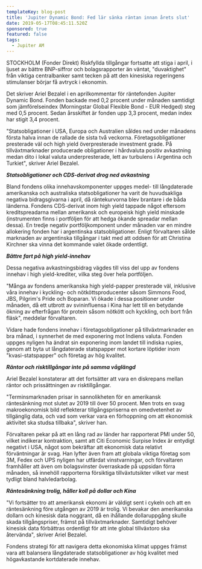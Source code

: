 ```yaml
---
templateKey: blog-post
title: 'Jupiter Dynamic Bond: Fed lär sänka räntan innan årets slut'
date: 2019-05-17T08:45:11.520Z
sponsored: true
featured: false
tags:
  - Jupiter AM
---
```

STOCKHOLM (Fonder Direkt) Riskfyllda tillgångar fortsatte att stiga i april, i ljuset av bättre BNP-siffror och bolagsrapporter än väntat, "duvaktighet" från viktiga centralbanker samt tecken på att den kinesiska regeringens stimulanser börjar få avtryck i ekonomin.



Det skriver Ariel Bezalel i en aprilkommentar för räntefonden Jupiter Dynamic Bond. Fonden backade med 0,2 procent under månaden samtidigt som jämförelseindex (Morningstar Global Flexible Bond - EUR Hedged) steg med 0,5 procent. Sedan årsskiftet är fonden upp 3,3 procent, medan index har stigit 3,4 procent.



"Statsobligationer i USA, Europa och Australien såldes ned under månadens första halva innan de rallade de sista två veckorna. Företagsobligationer presterade väl och high yield överpresterade investment grade. På tillväxtmarknader producerade obligationer i hårdvaluta positiv avkastning medan dito i lokal valuta underpresterade, lett av turbulens i Argentina och Turkiet", skriver Ariel Bezalel.



_**Statsobligationer och CDS-derivat drog ned avkastning**_



Bland fondens olika innehavskomponenter uppges medel- till långdaterade amerikanska och australiska statsobligationer ha varit de huvudsakliga negativa bidragsgivarna i april, då räntekurvorna blev brantare i de båda länderna. Fondens CDS-derivat inom high yield tappade något eftersom kreditspreadarna mellan amerikansk och europeisk high yield minskade (instrumenten finns i portföljen för att hedga ökande spreadar mellan dessa). En tredje negativ portföljkomponent under månaden var en mindre allokering fonden har i argentinska statsobligationer. Enligt förvaltaren sålde marknaden av argentinska tillgångar i takt med att oddsen för att Christina Kirchner ska vinna det kommande valet ökade ordentligt.



**_Bättre fart på high yield-innehav_**



Dessa negativa avkastningsbidrag vägdes till viss del upp av fondens innehav i high yield-krediter, vilka steg över hela portföljen.



"Många av fondens amerikanska high yield-papper presterade väl, inklusive våra innehav i kyckling- och nötköttsproducenter såsom Simmons Food, JBS, Pilgrim's Pride och Boparan. Vi ökade i dessa positioner under månaden, då ett utbrott av svininfluensa i Kina har lett till en betydande ökning av efterfrågan för protein såsom nötkött och kyckling, och bort från fläsk", meddelar förvaltaren.



Vidare hade fondens innehav i företagsobligationer på tillväxtmarknader en bra månad, i synnerhet de med exponering mot Indiens valuta. Fonden uppges nyligen ha ändrat sin exponering inom landet till indiska rupies, genom att byta ut långdaterade statspapper mot kortare löptider inom "kvasi-statspapper" och företag av hög kvalitet.



**_Räntor och risktillgångar inte på samma våglängd_**



Ariel Bezalel konstaterar att det fortsätter att vara en diskrepans mellan räntor och prissättningen av risktillgångar.



"Terminsmarknaden prisar in sannolikheten för en amerikansk räntesänkning mot slutet av 2019 till över 50 procent. Men trots en svag makroekonomisk bild reflekterar tillgångspriserna en omedvetenhet av tillgänglig data, och vad som verkar vara en förhoppning om att ekonomisk aktivitet ska studsa tillbaka", skriver han.



Förvaltaren pekar på att en lång rad av länder har rapporterat PMI under 50, vilket indikerar kontraktion, samt att Citi Economic Surpise Index är entydigt negativt i USA, något som bekräftar att ekonomisk data relativt förväntningar är svag. Han lyfter även fram att globala viktiga företag som 3M, Fedex och UPS nyligen har utfärdat vinstvarningar, och förvaltaren framhåller att även om bolagsvinster överraskade på uppsidan förra månaden, så innehöll rapporterna försiktiga tillväxtutsikter vilket var mest tydligt bland halvledarbolag.



**_Räntesänkning trolig, håller koll på dollar och Kina_**



"Vi fortsätter tro att amerikansk ekonomi är väldigt sent i cykeln och att en räntesänkning före utgången av 2019 är trolig. Vi bevakar den amerikanska dollarn och kinesisk data noggrant, då en ihållande dollaruppgång skulle skada tillgångspriser, främst på tillväxtmarknader. Samtidigt behöver kinesisk data förbättras ordentligt för att inte global tillväxtoro ska återvända", skriver Ariel Bezalel.



Fondens strategi för att navigera detta ekonomiska klimat uppges främst vara att balansera långdaterade statsobligationer av hög kvalitet med högavkastande kortdaterade innehav.
